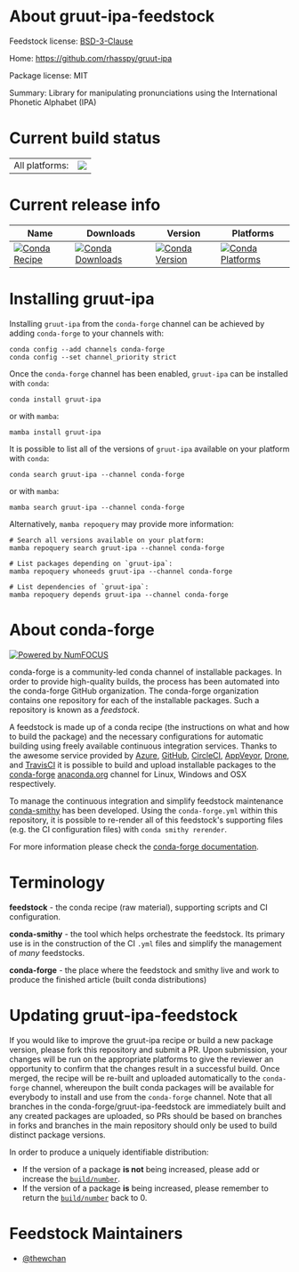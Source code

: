 About gruut-ipa-feedstock
=========================

Feedstock license: [BSD-3-Clause](https://github.com/conda-forge/gruut-ipa-feedstock/blob/main/LICENSE.txt)

Home: https://github.com/rhasspy/gruut-ipa

Package license: MIT

Summary: Library for manipulating pronunciations using the International Phonetic Alphabet (IPA)

Current build status
====================


<table><tr><td>All platforms:</td>
    <td>
      <a href="https://dev.azure.com/conda-forge/feedstock-builds/_build/latest?definitionId=14114&branchName=main">
        <img src="https://dev.azure.com/conda-forge/feedstock-builds/_apis/build/status/gruut-ipa-feedstock?branchName=main">
      </a>
    </td>
  </tr>
</table>

Current release info
====================

| Name | Downloads | Version | Platforms |
| --- | --- | --- | --- |
| [![Conda Recipe](https://img.shields.io/badge/recipe-gruut--ipa-green.svg)](https://anaconda.org/conda-forge/gruut-ipa) | [![Conda Downloads](https://img.shields.io/conda/dn/conda-forge/gruut-ipa.svg)](https://anaconda.org/conda-forge/gruut-ipa) | [![Conda Version](https://img.shields.io/conda/vn/conda-forge/gruut-ipa.svg)](https://anaconda.org/conda-forge/gruut-ipa) | [![Conda Platforms](https://img.shields.io/conda/pn/conda-forge/gruut-ipa.svg)](https://anaconda.org/conda-forge/gruut-ipa) |

Installing gruut-ipa
====================

Installing `gruut-ipa` from the `conda-forge` channel can be achieved by adding `conda-forge` to your channels with:

```
conda config --add channels conda-forge
conda config --set channel_priority strict
```

Once the `conda-forge` channel has been enabled, `gruut-ipa` can be installed with `conda`:

```
conda install gruut-ipa
```

or with `mamba`:

```
mamba install gruut-ipa
```

It is possible to list all of the versions of `gruut-ipa` available on your platform with `conda`:

```
conda search gruut-ipa --channel conda-forge
```

or with `mamba`:

```
mamba search gruut-ipa --channel conda-forge
```

Alternatively, `mamba repoquery` may provide more information:

```
# Search all versions available on your platform:
mamba repoquery search gruut-ipa --channel conda-forge

# List packages depending on `gruut-ipa`:
mamba repoquery whoneeds gruut-ipa --channel conda-forge

# List dependencies of `gruut-ipa`:
mamba repoquery depends gruut-ipa --channel conda-forge
```


About conda-forge
=================

[![Powered by
NumFOCUS](https://img.shields.io/badge/powered%20by-NumFOCUS-orange.svg?style=flat&colorA=E1523D&colorB=007D8A)](https://numfocus.org)

conda-forge is a community-led conda channel of installable packages.
In order to provide high-quality builds, the process has been automated into the
conda-forge GitHub organization. The conda-forge organization contains one repository
for each of the installable packages. Such a repository is known as a *feedstock*.

A feedstock is made up of a conda recipe (the instructions on what and how to build
the package) and the necessary configurations for automatic building using freely
available continuous integration services. Thanks to the awesome service provided by
[Azure](https://azure.microsoft.com/en-us/services/devops/), [GitHub](https://github.com/),
[CircleCI](https://circleci.com/), [AppVeyor](https://www.appveyor.com/),
[Drone](https://cloud.drone.io/welcome), and [TravisCI](https://travis-ci.com/)
it is possible to build and upload installable packages to the
[conda-forge](https://anaconda.org/conda-forge) [anaconda.org](https://anaconda.org/)
channel for Linux, Windows and OSX respectively.

To manage the continuous integration and simplify feedstock maintenance
[conda-smithy](https://github.com/conda-forge/conda-smithy) has been developed.
Using the ``conda-forge.yml`` within this repository, it is possible to re-render all of
this feedstock's supporting files (e.g. the CI configuration files) with ``conda smithy rerender``.

For more information please check the [conda-forge documentation](https://conda-forge.org/docs/).

Terminology
===========

**feedstock** - the conda recipe (raw material), supporting scripts and CI configuration.

**conda-smithy** - the tool which helps orchestrate the feedstock.
                   Its primary use is in the construction of the CI ``.yml`` files
                   and simplify the management of *many* feedstocks.

**conda-forge** - the place where the feedstock and smithy live and work to
                  produce the finished article (built conda distributions)


Updating gruut-ipa-feedstock
============================

If you would like to improve the gruut-ipa recipe or build a new
package version, please fork this repository and submit a PR. Upon submission,
your changes will be run on the appropriate platforms to give the reviewer an
opportunity to confirm that the changes result in a successful build. Once
merged, the recipe will be re-built and uploaded automatically to the
`conda-forge` channel, whereupon the built conda packages will be available for
everybody to install and use from the `conda-forge` channel.
Note that all branches in the conda-forge/gruut-ipa-feedstock are
immediately built and any created packages are uploaded, so PRs should be based
on branches in forks and branches in the main repository should only be used to
build distinct package versions.

In order to produce a uniquely identifiable distribution:
 * If the version of a package **is not** being increased, please add or increase
   the [``build/number``](https://docs.conda.io/projects/conda-build/en/latest/resources/define-metadata.html#build-number-and-string).
 * If the version of a package **is** being increased, please remember to return
   the [``build/number``](https://docs.conda.io/projects/conda-build/en/latest/resources/define-metadata.html#build-number-and-string)
   back to 0.

Feedstock Maintainers
=====================

* [@thewchan](https://github.com/thewchan/)

